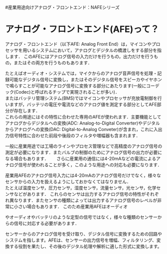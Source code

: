 #産業用途向けアナログ・フロントエンド：NAFEシリーズ

# アナログ・フロントエンド(AFE)って？

アナログ・フロントエンド（以下AFE: Analog Front End）は，マイコンやプロセッサを用いるシステムにおいて，アナログとデジタルの橋渡しをする部分を指します．
このAFEにはアナログ信号の入力だけを行うもの，出力だけを行うもの，またはその両方を行うものもあります．

たとえばオーディオ・システムでは，マイクからのアナログ音声信号を処理・記録可能なデジタル信号に変換し，またはそのデジタル信号をスピーカやイヤホンで鳴らすことが可能なアナログ信号に変換する部分にあたります(一般にコーデック(Codec)と呼ばれるチップで実現されることが多い)．  
またはバッテリ管理システム(BMS)ではマイコンやプロセッサが充放電制御を行いますが，バッテリの電圧や電流などのアナログ値を測定する部分としてAFE部分が存在します．  
これらの用途にはその特性に合わせた専用のAFEが使われます．主要機能としてアナログからデジタルへの変換(ADC: Analog-to-Digital Converter)やデジタルからアナログへの変換(DAC: Digital-to-Analog Conveter)が含まれ，これに入出力信号特性に合わせた前段や後段のフィルタや増幅器も含まれます．

一般に産業用途では工場のラインやプロセス管理などで高精度のアナログ信号の測定が必要になります．またバルブの制御のためにアナログ信号の出力が必要になる場合もあります．　　
さらに産業用の通信には4-20mAなどの電流によるアナログ信号が使われることが多く，このような用途への対応も必要になります．   

産業用AFEのアナログ信号入力には4-20mAのアナログ信号だけでなく，様々なセンサからの入力を扱えるようにしておかなくてはなりません．   
たとえば温度センサ，圧力センサ，湿度センサ，流量センサ，光センサ，化学センサなどがあります．
これらのセンサは出力するアナログ信号の特性がそれぞれ異なります．またセンサの種類によっては出力するアナログ信号のレベルが非常に小さい場合もあります．
このため産業用AFEはオーディオ	

やオーディオやバッテリのような定型の信号ではなく，様々な種類のセンサーからの信号に対応する必要があります．



センサーからのアナログ信号を受け取り、デジタル信号に変換するための回路やシステムを指します。AFEは、センサーの出力信号を増幅、フィルタリング、変換する役割を果たし、その後のデジタル処理や解析に適した形式に変換します。

